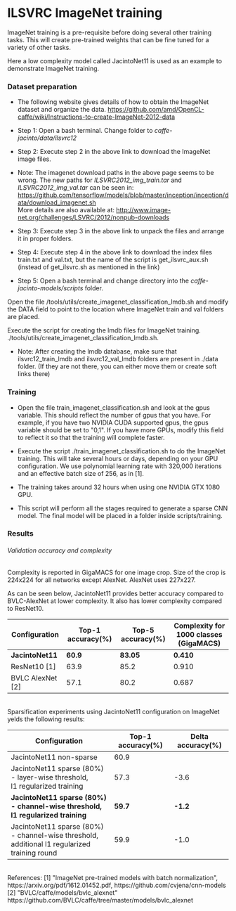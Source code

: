 # ILSVRC ImageNet training

ImageNet training is a pre-requisite before doing several other training tasks. This will create pre-trained weights that can be fine tuned for a variety of other tasks.

Here a low complexity model called JacintoNet11 is used as an example to demonstrate ImageNet training.

### Dataset preparation

* The following website gives details of how to obtain the ImageNet dataset and organize the data. 
https://github.com/amd/OpenCL-caffe/wiki/Instructions-to-create-ImageNet-2012-data

* Step 1: Open a bash terminal. Change folder to *caffe-jacinto/data/ilsvrc12*

* Step 2: Execute step 2 in the above link to download the ImageNet image files.
* Note: The imagenet download paths in the above page seems to be wrong. The new paths for *ILSVRC2012_img_train.tar* and *ILSVRC2012_img_val.tar* can be seen in:
https://github.com/tensorflow/models/blob/master/inception/inception/data/download_imagenet.sh  
More details are also available at: http://www.image-net.org/challenges/LSVRC/2012/nonpub-downloads

* Step 3: Execute step 3 in the above link to unpack the files and arrange it in proper folders. 

* Step 4: Execute step 4 in the above link to download the index files train.txt and val.txt, but the name of the script is get_ilsvrc_aux.sh (instead of get_ilsvrc.sh as mentioned in the link)

* Step 5: Open a bash terminal and change directory into the *caffe-jacinto-models/scripts* folder.

Open the file /tools/utils/create_imagenet_classification_lmdb.sh and modify the DATA field to point to the location where ImageNet train and val folders are placed.

Execute the script for creating the lmdb files for  ImageNet training.
./tools/utils/create_imagenet_classification_lmdb.sh. 


* Note: After creating the lmdb database, make sure that ilsvrc12_train_lmdb and ilsvrc12_val_lmdb folders are present in ./data folder. (If they are not there, you can either move them or create soft links there)

### Training 
* Open the file train_imagenet_classification.sh  and look at the gpus variable. This should reflect the number of gpus that you have. For example, if you have two NVIDIA CUDA supported gpus, the gpus variable should be set to "0,1". If you have more GPUs, modify this field to reflect it so that the training will complete faster.

* Execute the script ./train_imagenet_classification.sh to do the ImageNet training. This will take several hours or days, depending on your GPU configuration. We use polynomial learning rate with 320,000 iterations and an effective batch size of 256, as in [1].

* The training takes around 32 hours when using one NVIDIA GTX 1080 GPU.

* This script will perform all the stages required to generate a sparse CNN model. The final model will be placed in a folder inside scripts/training.

### Results 

###### Validation accuracy and complexity 
Complexity is reported in GigaMACS for one image crop. Size of the crop is 224x224 for all networks except AlexNet. AlexNet uses 227x227.

As can be seen below, JacintoNet11 provides better accuracy compared to BVLC-AlexNet at lower complexity. It also has lower complexity compared to ResNet10.

|Configuration      |Top-1 accuracy(%)| Top-5 accuracy(%) |Complexity for 1000 classes (GigaMACS)|
|-------------------|-----------------|----------------|---------------------------|
|<b>JacintoNet11    |<b>60.9          |<b>83.05        |<b>0.410                   |
|ResNet10 [1]       |63.9             |85.2            |0.910                      |
|BVLC AlexNet [2]   |57.1             |80.2            |0.687                      |

<br>
Sparsification experiments using JacintoNet11 configuration on ImageNet yelds the following results:

|Configuration                                       |Top-1 accuracy(%)| Delta accuracy(%) |
|----------------------------------------------------|-----------------|----------------|
|JacintoNet11 non-sparse                             |60.9             |                |
|JacintoNet11 sparse (80%) - layer-wise threshold,   <br>l1 regularized training     |57.3         | -3.6           |
|<b>JacintoNet11 sparse (80%) - channel-wise threshold, <br>l1 regularized training     |<b>59.7         |<b> -1.2           |
|JacintoNet11 sparse (80%) - channel-wise threshold, <br>additional l1 regularized training round  |59.9  | -1.0    |

<br>
References:
[1] "ImageNet pre-trained models with batch normalization", https://arxiv.org/pdf/1612.01452.pdf, https://github.com/cvjena/cnn-models <br>
[2] "BVLC/caffe/models/bvlc_alexnet" https://github.com/BVLC/caffe/tree/master/models/bvlc_alexnet
